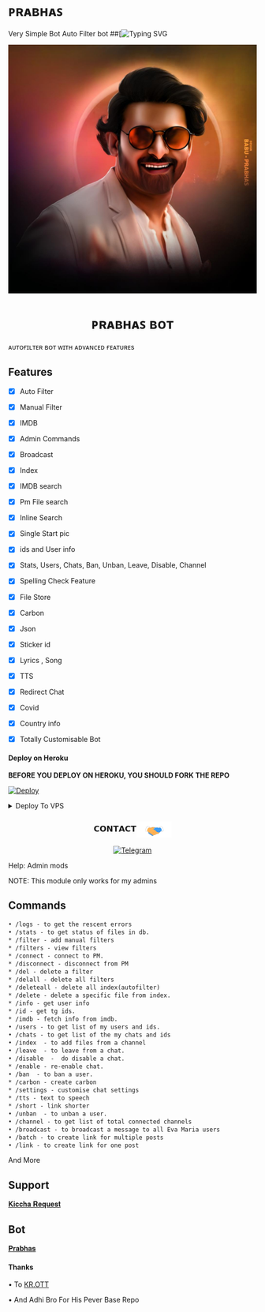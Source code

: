 # ᴘʀᴀʙʜᴀꜱ
Very Simple Bot Auto Filter bot
##[![Typing SVG](https://readme-typing-svg.herokuapp.com/?lines=ʙᴏᴛ+ɴᴀᴍᴇ+»+ᴘʀᴀʙʜᴀꜱ!;ᴄʀᴇᴀᴛᴇᴅ+ʙʏ+ꜱᴀᴄʜɪɴ+ꜱ+!;ᴀ+ꜱɪᴍᴘʟᴇ+ᴀᴜᴛᴏꜰɪʟᴛᴇʀ+ʙᴏᴛ!;ᴀᴜᴛᴏ+ꜰɪʟᴛᴇʀ+ᴡɪᴛʜ+ᴅᴏᴜʙʟᴇ+ʙᴜᴛᴛᴏɴ!;ꜱᴛᴀʀᴛ+ᴍᴇꜱꜱᴀɢᴇ+ᴡɪᴛʜ+ᴘɪᴄ!;ᴀɴᴅ+ᴀʟʟ+ꜰᴜᴛᴜʀᴇꜱ!)
</p>

<p align="center">
  <img src="images (1).jpg" alt="Prabhas">
</p>
<h1 align="center">
  <b>ᴘʀᴀʙʜᴀꜱ ʙᴏᴛ</b>
</h1>

ᴀᴜᴛᴏғɪʟᴛᴇʀ ʙᴏᴛ ᴡɪᴛʜ ᴀᴅᴠᴀɴᴄᴇᴅ ғᴇᴀᴛᴜʀᴇs

## Features

- [x] Auto Filter
- [x] Manual Filter
- [x] IMDB
- [x] Admin Commands
- [x] Broadcast
- [x] Index
- [x] IMDB search
- [x] Pm File search
- [x] Inline Search
- [x] Single Start pic
- [x] ids and User info 
- [x] Stats, Users, Chats, Ban, Unban, Leave, Disable, Channel
- [x] Spelling Check Feature
- [x] File Store
- [x] Carbon
- [x] Json
- [x] Sticker id
- [x] Lyrics , Song
- [x] TTS
- [x] Redirect Chat
- [x] Covid
- [x] Country info
- [x] Totally Customisable Bot


#### Deploy on Heroku
**BEFORE YOU DEPLOY ON HEROKU, YOU SHOULD FORK THE REPO**<br>

[![Deploy](https://www.herokucdn.com/deploy/button.svg)](https://heroku.com/deploy?template=https://github.com/sachin9742s/PrabhasBotV3)</br>

<details><summary>Deploy To VPS</summary>
<p>
<pre>
git clone https://github.com/sachin9742s/PrabhasBotV3
# Install Packages
pip3 install -U -r requirements.txt
Edit info.py with variables as given below then run bot
python3 bot.py
</pre>
</p>
</details>

<h3 align="center">𝗖𝗢𝗡𝗧𝗔𝗖𝗧<img align="center" src="https://github.com/PANDITHAN/PANDITHAN/blob/main/assets/Handshake.gif" height="33px" /></h3>
<p align="center">
<a href="https://t.me/sachin_official_admin"><img alt="Telegram" src="https://img.shields.io/badge/𝖣ᴇᴠᴇʟᴏᴘᴇʀ-2CA5E0?style=for-the-badge&logo=telegram&logoColor=white"/></a>
</p>


Help: Admin mods

NOTE:
This module only works for my admins

## Commands
```
• /logs - to get the rescent errors
• /stats - to get status of files in db.
* /filter - add manual filters
* /filters - view filters
* /connect - connect to PM.
* /disconnect - disconnect from PM
* /del - delete a filter
* /delall - delete all filters
* /deleteall - delete all index(autofilter)
* /delete - delete a specific file from index.
* /info - get user info
* /id - get tg ids.
* /imdb - fetch info from imdb.
• /users - to get list of my users and ids.
• /chats - to get list of the my chats and ids 
• /index  - to add files from a channel
• /leave  - to leave from a chat.
• /disable  -  do disable a chat.
* /enable - re-enable chat.
• /ban  - to ban a user.
* /carbon - create carbon
* /settings - customise chat settings
* /tts - text to speech
* /short - link shorter
• /unban  - to unban a user.
• /channel - to get list of total connected channels
• /broadcast - to broadcast a message to all Eva Maria users
• /batch - to create link for multiple posts
• /link - to create link for one post
```

And More

## Support
[𝐊𝐢𝐜𝐜𝐡𝐚 𝐑𝐞𝐪𝐮𝐞𝐬𝐭](https://telegram.dog/KicchaRequest)

## Bot

[𝐏𝐫𝐚𝐛𝐡𝐚𝐬](https://telegram.dog/Prabhas_AutoFilter_BoT)

#### Thanks

• To [KR.OTT](https://t.me/KR_OTT_OFFICIAL)

• And Adhi Bro For His Pever Base Repo
